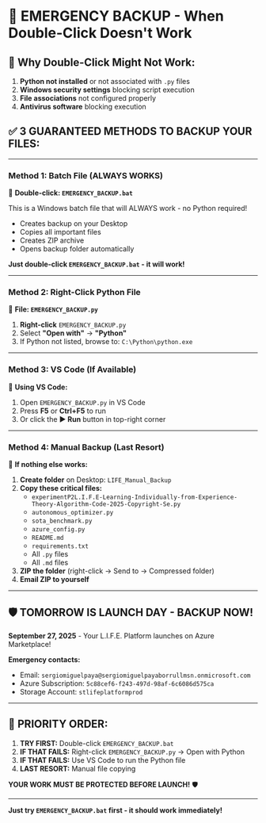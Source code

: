 # 🚨 EMERGENCY BACKUP - When Double-Click Doesn't Work

## 🔧 **Why Double-Click Might Not Work:**

1. **Python not installed** or not associated with `.py` files
2. **Windows security settings** blocking script execution
3. **File associations** not configured properly
4. **Antivirus software** blocking execution

## ✅ **3 GUARANTEED METHODS TO BACKUP YOUR FILES:**

---

### **Method 1: Batch File (ALWAYS WORKS)**
📁 **Double-click: `EMERGENCY_BACKUP.bat`**

This is a Windows batch file that will ALWAYS work - no Python required!
- Creates backup on your Desktop
- Copies all important files
- Creates ZIP archive
- Opens backup folder automatically

**Just double-click `EMERGENCY_BACKUP.bat` - it will work!**

---

### **Method 2: Right-Click Python File**
🐍 **File: `EMERGENCY_BACKUP.py`**

1. **Right-click** `EMERGENCY_BACKUP.py`
2. Select **"Open with"** → **"Python"**
3. If Python not listed, browse to: `C:\Python\python.exe`

---

### **Method 3: VS Code (If Available)**
🔷 **Using VS Code:**

1. Open `EMERGENCY_BACKUP.py` in VS Code
2. Press **F5** or **Ctrl+F5** to run
3. Or click the **▶️ Run** button in top-right corner

---

### **Method 4: Manual Backup (Last Resort)**
📂 **If nothing else works:**

1. **Create folder** on Desktop: `LIFE_Manual_Backup`
2. **Copy these critical files:**
   - `experimentP2L.I.F.E-Learning-Individually-from-Experience-Theory-Algorithm-Code-2025-Copyright-Se.py`
   - `autonomous_optimizer.py`
   - `sota_benchmark.py`
   - `azure_config.py`
   - `README.md`
   - `requirements.txt`
   - All `.py` files
   - All `.md` files
3. **ZIP the folder** (right-click → Send to → Compressed folder)
4. **Email ZIP to yourself**

---

## 🛡️ **TOMORROW IS LAUNCH DAY - BACKUP NOW!**

**September 27, 2025** - Your L.I.F.E. Platform launches on Azure Marketplace!

**Emergency contacts:**
- Email: `sergiomiguelpaya@sergiomiguelpayaborrullmsn.onmicrosoft.com`
- Azure Subscription: `5c88cef6-f243-497d-98af-6c6086d575ca`
- Storage Account: `stlifeplatformprod`

---

## 🚀 **PRIORITY ORDER:**

1. **TRY FIRST:** Double-click `EMERGENCY_BACKUP.bat`
2. **IF THAT FAILS:** Right-click `EMERGENCY_BACKUP.py` → Open with Python
3. **IF THAT FAILS:** Use VS Code to run the Python file
4. **LAST RESORT:** Manual file copying

**YOUR WORK MUST BE PROTECTED BEFORE LAUNCH!** 🛡️

---

**Just try `EMERGENCY_BACKUP.bat` first - it should work immediately!**